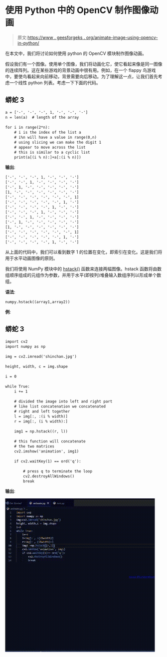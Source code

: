 # 使用 Python 中的 OpenCV 制作图像动画

> 原文:[https://www . geesforgeks . org/animate-image-using-opencv-in-python/](https://www.geeksforgeeks.org/animate-image-using-opencv-in-python/)

在本文中，我们将讨论如何使用 python 的 OpenCV 模块制作图像动画。

假设我们有一个图像。使用单个图像，我们将动画化它，使它看起来像是同一图像的连续阵列。这在某些游戏的背景动画中很有用。例如，在一个 flappy 鸟游戏中，要使鸟看起来向前移动，背景需要向后移动。为了理解这一点，让我们首先考虑一个线性 python 列表。考虑一下下面的代码。

## 蟒蛇 3

```
a = ['-', '-', '-', 1, '-', '-', '-']
n = len(a)  # length of the array

for i in range(2*n):
    # i is the index of the list a
    # i%n will have a value in range(0,n)
    # using slicing we can make the digit 1
    # appear to move across the list
    # this is similar to a cyclic list
    print(a[(i % n):]+a[:(i % n)])
```

**输出**:

```
['-', '-', '-', 1, '-', '-', '-']
['-', '-', 1, '-', '-', '-', '-']
['-', 1, '-', '-', '-', '-', '-']
[1, '-', '-', '-', '-', '-', '-']
['-', '-', '-', '-', '-', '-', 1]
['-', '-', '-', '-', '-', 1, '-']
['-', '-', '-', '-', 1, '-', '-']
['-', '-', '-', 1, '-', '-', '-']
['-', '-', 1, '-', '-', '-', '-']
['-', 1, '-', '-', '-', '-', '-']
[1, '-', '-', '-', '-', '-', '-']
['-', '-', '-', '-', '-', '-', 1]
['-', '-', '-', '-', '-', 1, '-']
['-', '-', '-', '-', 1, '-', '-']
```

从上面的代码中，我们可以看到数字 1 的位置在变化，即索引在变化。这是我们将用于水平动画图像的原则。

我们将使用 NumPy 模块中的 [hstack()](https://www.geeksforgeeks.org/numpy-hstack-in-python/) 函数来连接两幅图像。hstack 函数将由数组顺序组成的元组作为参数，并用于水平(即按列)堆叠输入数组序列以形成单个数组。

**语法**:

```
numpy.hstack((array1,array2))
```

**例**:

## 蟒蛇 3

```
import cv2
import numpy as np

img = cv2.imread('shinchan.jpg')

height, width, c = img.shape

i = 0

while True:
    i += 1

    # divided the image into left and right part
    # like list concatenation we concatenated
    # right and left together
    l = img[:, :(i % width)]
    r = img[:, (i % width):]

    img1 = np.hstack((r, l))

    # this function will concatenate
    # the two matrices
    cv2.imshow('animation', img1)

    if cv2.waitKey(1) == ord('q'):

        # press q to terminate the loop
        cv2.destroyAllWindows()
        break
```

**输出**:

![](img/65b0d5b87f1dc444da81bb1c1f98a5d4.png)
